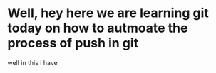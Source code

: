 <h1>Well, hey here we are learning git today on how to autmoate the process of push in git</h1>

<p>well in this i have </p>